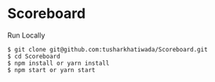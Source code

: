 # Scoreboard

Run Locally
```
$ git clone git@github.com:tusharkhatiwada/Scoreboard.git
$ cd Scoreboard
$ npm install or yarn install
$ npm start or yarn start
```
